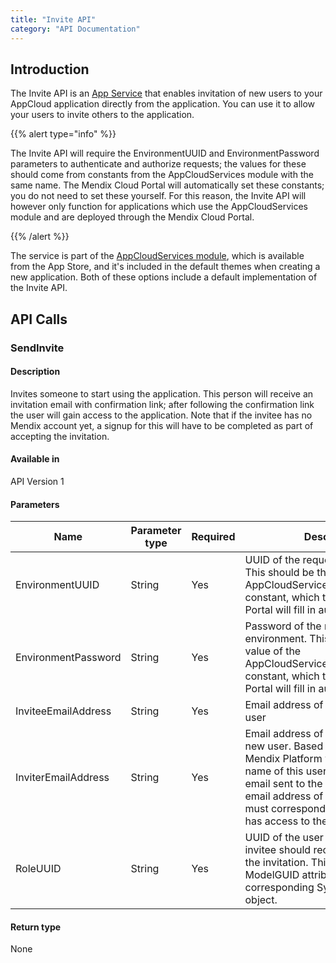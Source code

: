 ```yaml
---
title: "Invite API"
category: "API Documentation"
---
```



## Introduction

The Invite API is an [App Service](/refguide6/consumed-app-services) that enables invitation of new users to your AppCloud application directly from the application. You can use it to allow your users to invite others to the application.

{{% alert type="info" %}}

The Invite API will require the EnvironmentUUID and EnvironmentPassword parameters to authenticate and authorize requests; the values for these should come from constants from the AppCloudServices module with the same name. The Mendix Cloud Portal will automatically set these constants; you do not need to set these yourself. For this reason, the Invite API will however only function for applications which use the AppCloudServices module and are deployed through the Mendix Cloud Portal.

{{% /alert %}}

The service is part of the [AppCloudServices module](https://appstore.home.mendix.com/link/app/934/Mendix/AppCloudServices), which is available from the App Store, and it's included in the default themes when creating a new application. Both of these options include a default implementation of the Invite API.

## API Calls

### SendInvite

#### Description

Invites someone to start using the application. This person will receive an invitation email with confirmation link; after following the confirmation link the user will gain access to the application. Note that if the invitee has no Mendix account yet, a signup for this will have to be completed as part of accepting the invitation.

#### Available in

API Version 1

#### Parameters

| Name | Parameter type | Required | Description |
| --- | --- | --- | --- |
| EnvironmentUUID | String | Yes | UUID of the requesting environment. This should be the value of the AppCloudServices.EnvironmentUUID constant, which the Mendix Cloud Portal will fill in automatically. |
| EnvironmentPassword | String | Yes | Password of the requesting environment. This should be the value of the AppCloudServices.EnvironmentUUID constant, which the Mendix Cloud Portal will fill in automatically. |
| InviteeEmailAddress | String | Yes | Email address of the to be invited user |
| InviterEmailAddress | String | Yes | Email address of the user inviting the new user. Based on this address, the Mendix Platform will include the name of this user in the invitation email sent to the invitee. Note: The email address of the inviting user must correspond with a user who has access to the application. |
| RoleUUID | String | Yes | UUID of the user role which the invitee should receive on accepting the invitation. This should be the ModelGUID attribute of the corresponding System.UserRole object. |

#### Return type

None
